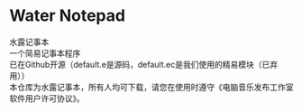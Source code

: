 # Water Notepad
水露记事本<br>
一个简易记事本程序<br>
已在Github开源（default.e是源码，default.ec是我们使用的精易模块（已弃用））<br>
本仓库为水露记事本，所有人均可下载，请您在使用时遵守《电脑音乐发布工作室软件用户许可协议》。<br>
